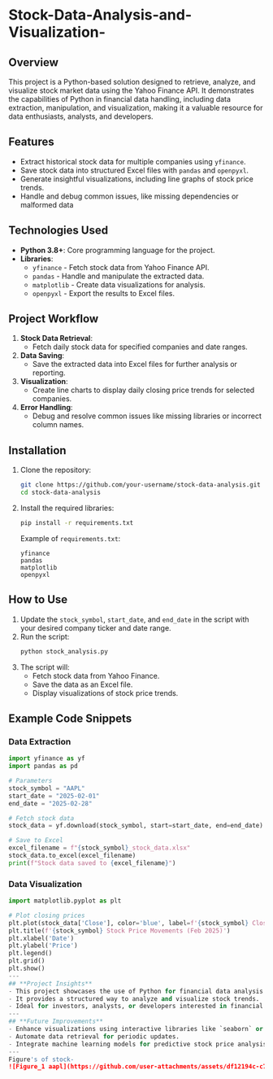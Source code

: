 # Stock-Data-Analysis-and-Visualization-
## **Overview**
This project is a Python-based solution designed to retrieve, analyze, and visualize stock market data using the Yahoo Finance API. It demonstrates the capabilities of Python in financial data handling, including data extraction, manipulation, and visualization, making it a valuable resource for data enthusiasts, analysts, and developers.

## **Features**
- Extract historical stock data for multiple companies using `yfinance`.
- Save stock data into structured Excel files with `pandas` and `openpyxl`.
- Generate insightful visualizations, including line graphs of stock price trends.
- Handle and debug common issues, like missing dependencies or malformed data

## **Technologies Used**
- **Python 3.8+**: Core programming language for the project.
- **Libraries**:
  - `yfinance` - Fetch stock data from Yahoo Finance API.
  - `pandas` - Handle and manipulate the extracted data.
  - `matplotlib` - Create data visualizations for analysis.
  - `openpyxl` - Export the results to Excel files.
    
## **Project Workflow**
1. **Stock Data Retrieval**:
   - Fetch daily stock data for specified companies and date ranges.
2. **Data Saving**:
   - Save the extracted data into Excel files for further analysis or reporting.
3. **Visualization**:
   - Create line charts to display daily closing price trends for selected companies.
4. **Error Handling**:
   - Debug and resolve common issues like missing libraries or incorrect column names.
     
## **Installation**

1. Clone the repository:
   ```bash
   git clone https://github.com/your-username/stock-data-analysis.git
   cd stock-data-analysis
   ```
2. Install the required libraries:
   ```bash
   pip install -r requirements.txt
   ```
   Example of `requirements.txt`:
   ```
   yfinance
   pandas
   matplotlib
   openpyxl
   ```
## **How to Use**
1. Update the `stock_symbol`, `start_date`, and `end_date` in the script with your desired company ticker and date range.
2. Run the script:
   ```bash
   python stock_analysis.py
   ```
3. The script will:
   - Fetch stock data from Yahoo Finance.
   - Save the data as an Excel file.
   - Display visualizations of stock price trends.
     
## **Example Code Snippets**

### **Data Extraction**
```python
import yfinance as yf
import pandas as pd

# Parameters
stock_symbol = "AAPL"
start_date = "2025-02-01"
end_date = "2025-02-28"

# Fetch stock data
stock_data = yf.download(stock_symbol, start=start_date, end=end_date)

# Save to Excel
excel_filename = f"{stock_symbol}_stock_data.xlsx"
stock_data.to_excel(excel_filename)
print(f"Stock data saved to {excel_filename}")
```
### **Data Visualization**
```python
import matplotlib.pyplot as plt

# Plot closing prices
plt.plot(stock_data['Close'], color='blue', label=f'{stock_symbol} Closing Price')
plt.title(f'{stock_symbol} Stock Price Movements (Feb 2025)')
plt.xlabel('Date')
plt.ylabel('Price')
plt.legend()
plt.grid()
plt.show()
---
## **Project Insights**
- This project showcases the use of Python for financial data analysis.
- It provides a structured way to analyze and visualize stock trends.
- Ideal for investors, analysts, or developers interested in financial analytics.
---
## **Future Improvements**
- Enhance visualizations using interactive libraries like `seaborn` or `plotly`.
- Automate data retrieval for periodic updates.
- Integrate machine learning models for predictive stock price analysis.
---
Figure's of stock-
![Figure_1 aapl](https://github.com/user-attachments/assets/df12194c-c711-4803-a345-871997cd8be4)






